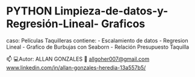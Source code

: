 # PYTHON Limpieza-de-datos-y-Regresión-Lineal- Graficos
caso: Películas Taquilleras
contiene: 
         - Escalamiento de datos
         - Regresion Lineal
         - Grafico de Burbujas con Seaborn
         - Relación Presupuesto Taquilla

📫 
   💻Autor: ALLAN GONZALES
   📩 allgoher007@gmail.com 
   www.linkedin.com/in/allan-gonzales-heredia-13a557b5/ 
